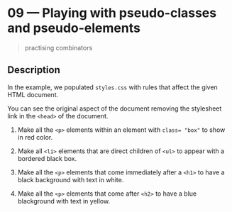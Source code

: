 # 09 &mdash; Playing with pseudo-classes and pseudo-elements
> practising combinators

## Description

In the example, we populated `styles.css` with rules that affect the given HTML document.

You can see the original aspect of the document removing the stylesheet link in the `<head>` of the document.

1. Make all the `<p>` elements within an element with `class= "box"` to show in red color.

2. Make all `<li>` elements that are direct children of `<ul>` to appear with a bordered black box.

3. Make all the `<p>` elements that come immediately after a `<h1>` to have a black background with text in white.

4. Make all the `<p>` elements that come after `<h2>` to have a blue blackground with text in yellow.
